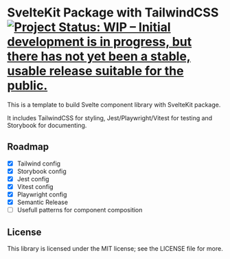 # SvelteKit Package with TailwindCSS [![Project Status: WIP – Initial development is in progress, but there has not yet been a stable, usable release suitable for the public.](https://www.repostatus.org/badges/latest/wip.svg)](https://www.repostatus.org/#wip)

This is a template to build Svelte component library with SvelteKit package.

It includes TailwindCSS for styling, Jest/Playwright/Vitest for testing and Storybook for documenting.

## Roadmap

- [x] Tailwind config
- [x] Storybook config
- [x] Jest config
- [x] Vitest config
- [x] Playwright config
- [x] Semantic Release
- [ ] Usefull patterns for component composition

## License

This library is licensed under the MIT license; see the LICENSE file for more.
